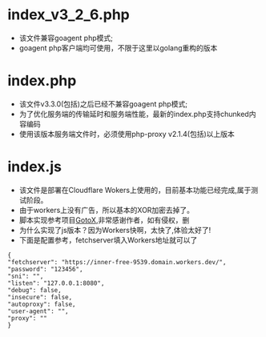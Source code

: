 # index_v3_2_6.php
- 该文件兼容goagent php模式;
- goagent php客户端均可使用，不限于这里以golang重构的版本

# index.php
- 该文件v3.3.0(包括)之后已经不兼容goagent php模式;
- 为了优化服务端的传输延时和服务端性能，最新的index.php支持chunked内容编码
- 使用该版本服务端文件时，必须使用php-proxy v2.1.4(包括)以上版本

# index.js
- 该文件是部署在Cloudflare Wokers上使用的，目前基本功能已经完成,属于测试阶段。
- 由于workers上没有广告，所以基本的XOR加密去掉了。
- 脚本实现参考项目[GotoX](https://github.com/SeaHOH/GotoX),非常感谢作者，如有侵权，删
- 为什么实现了js版本？因为Workers快啊，太快了,体验太好了!
- 下面是配置参考，fetchserver填入Workers地址就可以了
```
{
"fetchserver": "https://inner-free-9539.domain.workers.dev/",
"password": "123456",
"sni": "",
"listen": "127.0.0.1:8080",
"debug": false,
"insecure": false,
"autoproxy": false,
"user-agent": "",
"proxy": ""
}
```
